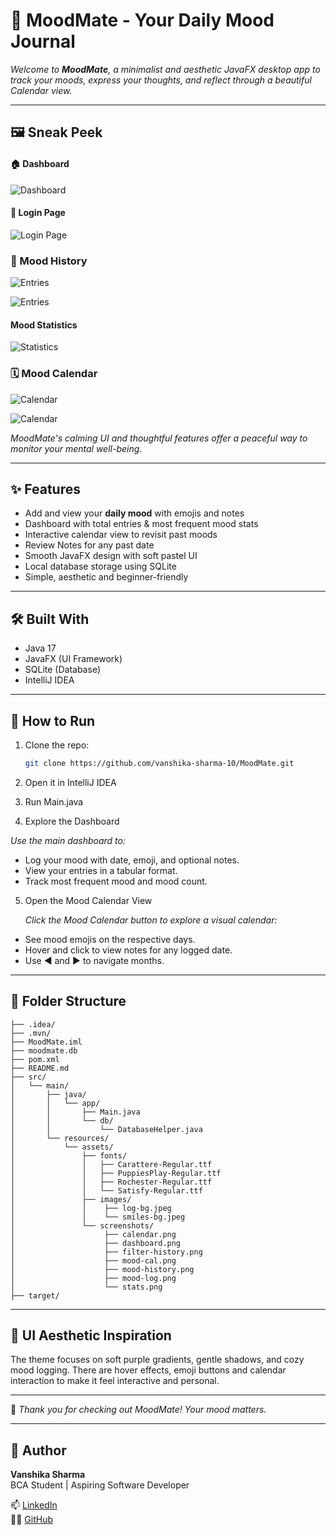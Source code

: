 # 🌈 MoodMate - Your Daily Mood Journal

_Welcome to **MoodMate**, a minimalist and aesthetic JavaFX desktop app to *track your moods*, *express your thoughts*, and reflect through a beautiful Calendar view._

---

## 🖼️ Sneak Peek

#### 🏠 Dashboard
![Dashboard](screenshots/dashboard.png)

#### 🔐 Login Page
![Login Page](screenshots/mood-log.png)

### 📝 Mood History
![Entries](screenshots/mood-history.png)

![Entries](screenshots/filter-history.png)

#### Mood Statistics

![Statistics](screenshots/stats.png)

### 🗓️ Mood Calendar
![Calendar](screenshots/calendar.png)

![Calendar](screenshots/mood-cal.png)

*MoodMate's calming UI and thoughtful features offer a peaceful way to monitor your mental well-being.*

---

## ✨ Features

- Add and view your **daily mood** with emojis and notes
- Dashboard with total entries & most frequent mood stats
- Interactive calendar view to revisit past moods
- Review Notes for any past date
- Smooth JavaFX design with soft pastel UI
- Local database storage using SQLite
- Simple, aesthetic and beginner-friendly

---

## 🛠️ Built With

- Java 17
- JavaFX (UI Framework)
- SQLite (Database)
- IntelliJ IDEA

---
## 🚀 How to Run

1. Clone the repo:
   ```bash
   git clone https://github.com/vanshika-sharma-10/MoodMate.git
   
2. Open it in IntelliJ IDEA


3. Run Main.java


4. Explore the Dashboard 

_Use the main dashboard to:_

- Log your mood with date, emoji, and optional notes.
- View your entries in a tabular format.
- Track most frequent mood and mood count.


5. Open the Mood Calendar View

   _Click the Mood Calendar button to explore a visual calendar:_
- See mood emojis on the respective days.
- Hover and click to view notes for any logged date.
- Use ◀ and ▶ to navigate months.

---

## 📂 Folder Structure

```MoodMate/
├── .idea/
├── .mvn/
├── MoodMate.iml
├── moodmate.db
├── pom.xml
├── README.md
├── src/
│   └── main/
│       ├── java/
│       │   └── app/
│       │       ├── Main.java
│       │       └── db/
│       │           └── DatabaseHelper.java
│       └── resources/
│           └── assets/
│               ├── fonts/
│               │   ├── Carattere-Regular.ttf
│               │   ├── PuppiesPlay-Regular.ttf
│               │   ├── Rochester-Regular.ttf
│               │   └── Satisfy-Regular.ttf
│               ├── images/
│               │    ├── log-bg.jpeg
│               │    └── smiles-bg.jpeg
│               └── screenshots/
│                    ├── calendar.png
│                    ├── dashboard.png
│                    ├── filter-history.png
│                    ├── mood-cal.png
│                    ├── mood-history.png
│                    ├── mood-log.png
│                    └── stats.png
├── target/ 
```

---

## 🎨 UI Aesthetic Inspiration

The theme focuses on soft purple gradients, gentle shadows, and cozy mood logging. There are hover effects, emoji buttons and calendar interaction to make it feel interactive and personal.

---

💖 _Thank you for checking out MoodMate! Your mood matters._

---

## 💌 Author

**Vanshika Sharma**  
BCA Student | Aspiring Software Developer 

📫 [LinkedIn](https://www.linkedin.com/in/vanshika-sharma-827a92288/)  
🐱‍💻 [GitHub](https://github.com/vanshika-sharma-10)